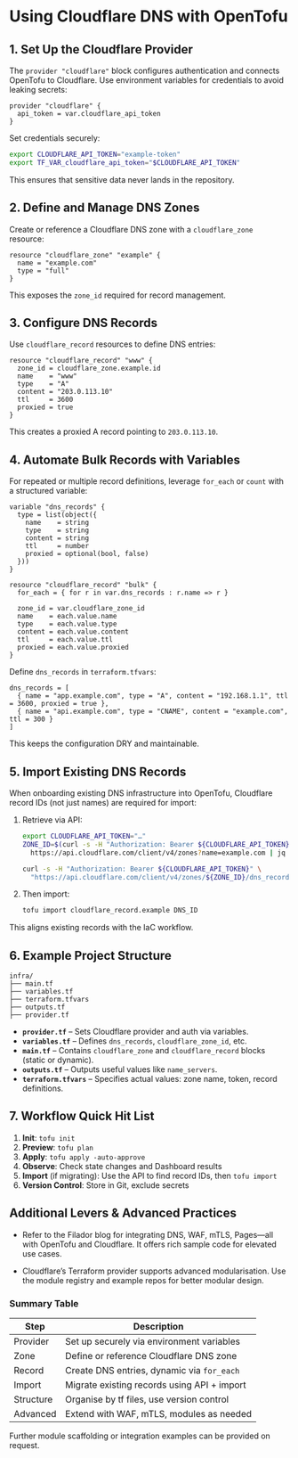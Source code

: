 # Using Cloudflare DNS with OpenTofu

## 1. Set Up the Cloudflare Provider

The `provider "cloudflare"` block configures authentication and connects
OpenTofu to Cloudflare. Use environment variables for credentials to avoid
leaking secrets:

```hcl
provider "cloudflare" {
  api_token = var.cloudflare_api_token
}
```

Set credentials securely:

```bash
export CLOUDFLARE_API_TOKEN="example-token"
export TF_VAR_cloudflare_api_token="$CLOUDFLARE_API_TOKEN"
```

This ensures that sensitive data never lands in the repository.

## 2. Define and Manage DNS Zones

Create or reference a Cloudflare DNS zone with a `cloudflare_zone` resource:

```hcl
resource "cloudflare_zone" "example" {
  name = "example.com"
  type = "full"
}
```

This exposes the `zone_id` required for record management.

## 3. Configure DNS Records

Use `cloudflare_record` resources to define DNS entries:

```hcl
resource "cloudflare_record" "www" {
  zone_id = cloudflare_zone.example.id
  name    = "www"
  type    = "A"
  content = "203.0.113.10"
  ttl     = 3600
  proxied = true
}
```

This creates a proxied A record pointing to `203.0.113.10`.

## 4. Automate Bulk Records with Variables

For repeated or multiple record definitions, leverage `for_each` or `count`
with a structured variable:

```hcl
variable "dns_records" {
  type = list(object({
    name    = string
    type    = string
    content = string
    ttl     = number
    proxied = optional(bool, false)
  }))
}

resource "cloudflare_record" "bulk" {
  for_each = { for r in var.dns_records : r.name => r }

  zone_id = var.cloudflare_zone_id
  name    = each.value.name
  type    = each.value.type
  content = each.value.content
  ttl     = each.value.ttl
  proxied = each.value.proxied
}
```

Define `dns_records` in `terraform.tfvars`:

```hcl
dns_records = [
  { name = "app.example.com", type = "A", content = "192.168.1.1", ttl = 3600, proxied = true },
  { name = "api.example.com", type = "CNAME", content = "example.com", ttl = 300 }
]
```

This keeps the configuration DRY and maintainable.

## 5. Import Existing DNS Records

When onboarding existing DNS infrastructure into OpenTofu, Cloudflare record
IDs (not just names) are required for import:

1. Retrieve via API:

   ```bash
   export CLOUDFLARE_API_TOKEN="…"
   ZONE_ID=$(curl -s -H "Authorization: Bearer ${CLOUDFLARE_API_TOKEN}" \
     https://api.cloudflare.com/client/v4/zones?name=example.com | jq -r '.result[0].id')

   curl -s -H "Authorization: Bearer ${CLOUDFLARE_API_TOKEN}" \
     "https://api.cloudflare.com/client/v4/zones/${ZONE_ID}/dns_records?name=www.example.com&type=A" | jq -r '.result[0].id'
   ```

2. Then import:

   ```bash
   tofu import cloudflare_record.example DNS_ID
   ```

This aligns existing records with the IaC workflow.

## 6. Example Project Structure

```plaintext
infra/
├── main.tf
├── variables.tf
├── terraform.tfvars
├── outputs.tf
├── provider.tf
```

- **`provider.tf`** – Sets Cloudflare provider and auth via variables.
- **`variables.tf`** – Defines `dns_records`, `cloudflare_zone_id`, etc.
- **`main.tf`** – Contains `cloudflare_zone` and `cloudflare_record` blocks
  (static or dynamic).
- **`outputs.tf`** – Outputs useful values like `name_servers`.
- **`terraform.tfvars`** – Specifies actual values: zone name, token, record
  definitions.

## 7. Workflow Quick Hit List

1. **Init**: `tofu init`
2. **Preview**: `tofu plan`
3. **Apply**: `tofu apply -auto-approve`
4. **Observe**: Check state changes and Dashboard results
5. **Import** (if migrating): Use the API to find record IDs, then `tofu import`
6. **Version Control**: Store in Git, exclude secrets

## Additional Levers & Advanced Practices

- Refer to the Filador blog for integrating DNS, WAF, mTLS, Pages—all with
  OpenTofu and Cloudflare. It offers rich sample code for elevated use cases.

- Cloudflare’s Terraform provider supports advanced modularisation. Use the
  module registry and example repos for better modular design.

### Summary Table

| Step      | Description                                 |
| --------- | ------------------------------------------- |
| Provider  | Set up securely via environment variables   |
| Zone      | Define or reference Cloudflare DNS zone     |
| Record    | Create DNS entries, dynamic via `for_each`  |
| Import    | Migrate existing records using API + import |
| Structure | Organise by tf files, use version control   |
| Advanced  | Extend with WAF, mTLS, modules as needed    |

Further module scaffolding or integration examples can be provided on request.
